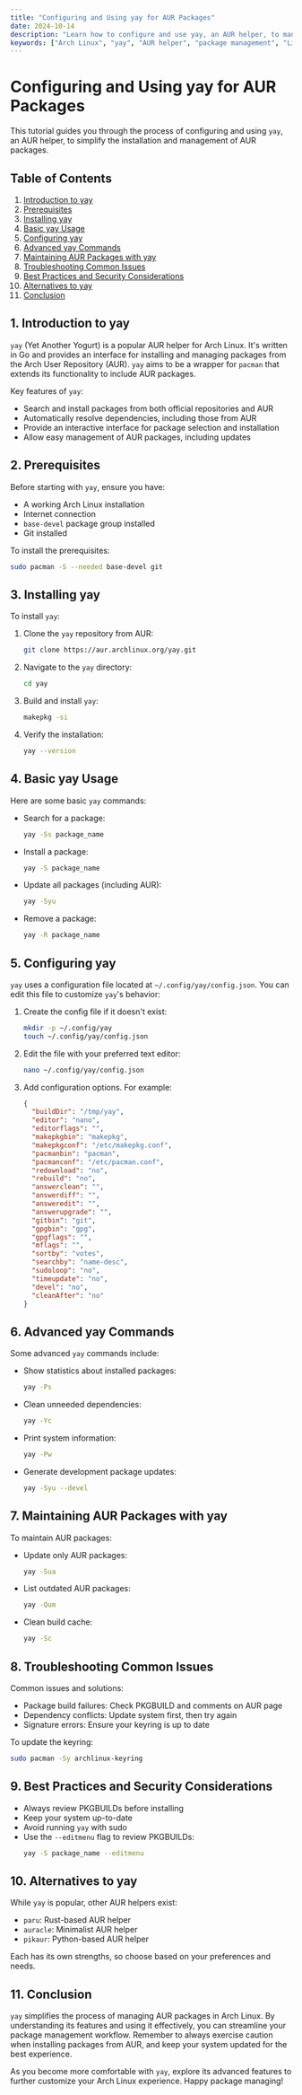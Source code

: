 ```yaml
---
title: "Configuring and Using yay for AUR Packages"
date: 2024-10-14
description: "Learn how to configure and use yay, an AUR helper, to manage AUR packages in Arch Linux."
keywords: ["Arch Linux", "yay", "AUR helper", "package management", "Linux administration"]
---
```


# Configuring and Using yay for AUR Packages

This tutorial guides you through the process of configuring and using `yay`, an AUR helper, to simplify the installation and management of AUR packages.

## Table of Contents

1. [Introduction to yay](#introduction-to-yay)
2. [Prerequisites](#prerequisites)
3. [Installing yay](#installing-yay)
4. [Basic yay Usage](#basic-yay-usage)
5. [Configuring yay](#configuring-yay)
6. [Advanced yay Commands](#advanced-yay-commands)
7. [Maintaining AUR Packages with yay](#maintaining-aur-packages-with-yay)
8. [Troubleshooting Common Issues](#troubleshooting-common-issues)
9. [Best Practices and Security Considerations](#best-practices-and-security-considerations)
10. [Alternatives to yay](#alternatives-to-yay)
11. [Conclusion](#conclusion)

## 1. Introduction to yay

`yay` (Yet Another Yogurt) is a popular AUR helper for Arch Linux. It's written in Go and provides an interface for installing and managing packages from the Arch User Repository (AUR). `yay` aims to be a wrapper for `pacman` that extends its functionality to include AUR packages.

Key features of `yay`:
- Search and install packages from both official repositories and AUR
- Automatically resolve dependencies, including those from AUR
- Provide an interactive interface for package selection and installation
- Allow easy management of AUR packages, including updates

## 2. Prerequisites

Before starting with `yay`, ensure you have:

- A working Arch Linux installation
- Internet connection
- `base-devel` package group installed
- Git installed

To install the prerequisites:

```bash
sudo pacman -S --needed base-devel git
```

## 3. Installing yay

To install `yay`:

1. Clone the `yay` repository from AUR:
   ```bash
   git clone https://aur.archlinux.org/yay.git
   ```

2. Navigate to the `yay` directory:
   ```bash
   cd yay
   ```

3. Build and install `yay`:
   ```bash
   makepkg -si
   ```

4. Verify the installation:
   ```bash
   yay --version
   ```

## 4. Basic yay Usage

Here are some basic `yay` commands:

- Search for a package:
  ```bash
  yay -Ss package_name
  ```

- Install a package:
  ```bash
  yay -S package_name
  ```

- Update all packages (including AUR):
  ```bash
  yay -Syu
  ```

- Remove a package:
  ```bash
  yay -R package_name
  ```

## 5. Configuring yay

`yay` uses a configuration file located at `~/.config/yay/config.json`. You can edit this file to customize `yay`'s behavior:

1. Create the config file if it doesn't exist:
   ```bash
   mkdir -p ~/.config/yay
   touch ~/.config/yay/config.json
   ```

2. Edit the file with your preferred text editor:
   ```bash
   nano ~/.config/yay/config.json
   ```

3. Add configuration options. For example:
   ```json
   {
     "buildDir": "/tmp/yay",
     "editor": "nano",
     "editorflags": "",
     "makepkgbin": "makepkg",
     "makepkgconf": "/etc/makepkg.conf",
     "pacmanbin": "pacman",
     "pacmanconf": "/etc/pacman.conf",
     "redownload": "no",
     "rebuild": "no",
     "answerclean": "",
     "answerdiff": "",
     "answeredit": "",
     "answerupgrade": "",
     "gitbin": "git",
     "gpgbin": "gpg",
     "gpgflags": "",
     "mflags": "",
     "sortby": "votes",
     "searchby": "name-desc",
     "sudoloop": "no",
     "timeupdate": "no",
     "devel": "no",
     "cleanAfter": "no"
   }
   ```

## 6. Advanced yay Commands

Some advanced `yay` commands include:

- Show statistics about installed packages:
  ```bash
  yay -Ps
  ```

- Clean unneeded dependencies:
  ```bash
  yay -Yc
  ```

- Print system information:
  ```bash
  yay -Pw
  ```

- Generate development package updates:
  ```bash
  yay -Syu --devel
  ```

## 7. Maintaining AUR Packages with yay

To maintain AUR packages:

- Update only AUR packages:
  ```bash
  yay -Sua
  ```

- List outdated AUR packages:
  ```bash
  yay -Qum
  ```

- Clean build cache:
  ```bash
  yay -Sc
  ```

## 8. Troubleshooting Common Issues

Common issues and solutions:

- Package build failures: Check PKGBUILD and comments on AUR page
- Dependency conflicts: Update system first, then try again
- Signature errors: Ensure your keyring is up to date

To update the keyring:
```bash
sudo pacman -Sy archlinux-keyring
```

## 9. Best Practices and Security Considerations

- Always review PKGBUILDs before installing
- Keep your system up-to-date
- Avoid running `yay` with sudo
- Use the `--editmenu` flag to review PKGBUILDs:
  ```bash
  yay -S package_name --editmenu
  ```

## 10. Alternatives to yay

While `yay` is popular, other AUR helpers exist:

- `paru`: Rust-based AUR helper
- `auracle`: Minimalist AUR helper
- `pikaur`: Python-based AUR helper

Each has its own strengths, so choose based on your preferences and needs.

## 11. Conclusion

`yay` simplifies the process of managing AUR packages in Arch Linux. By understanding its features and using it effectively, you can streamline your package management workflow. Remember to always exercise caution when installing packages from AUR, and keep your system updated for the best experience.

As you become more comfortable with `yay`, explore its advanced features to further customize your Arch Linux experience. Happy package managing!
